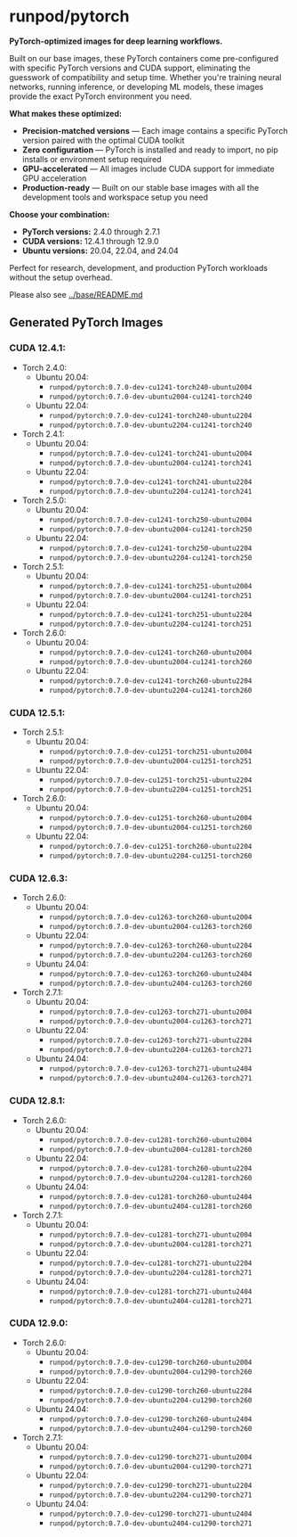 # runpod/pytorch

**PyTorch-optimized images for deep learning workflows.**

Built on our base images, these PyTorch containers come pre-configured with specific PyTorch versions and CUDA support, eliminating the guesswork of compatibility and setup time. Whether you're training neural networks, running inference, or developing ML models, these images provide the exact PyTorch environment you need.

**What makes these optimized:**
- **Precision-matched versions** — Each image contains a specific PyTorch version paired with the optimal CUDA toolkit
- **Zero configuration** — PyTorch is installed and ready to import, no pip installs or environment setup required
- **GPU-accelerated** — All images include CUDA support for immediate GPU acceleration
- **Production-ready** — Built on our stable base images with all the development tools and workspace setup you need

**Choose your combination:**
- **PyTorch versions:** 2.4.0 through 2.7.1
- **CUDA versions:** 12.4.1 through 12.9.0
- **Ubuntu versions:** 20.04, 22.04, and 24.04

Perfect for research, development, and production PyTorch workloads without the setup overhead.

Please also see [../base/README.md](../base/README.md)

<div class="base-images">

## Generated PyTorch Images

### CUDA 12.4.1:
- Torch 2.4.0:
  - Ubuntu 20.04:
    - `runpod/pytorch:0.7.0-dev-cu1241-torch240-ubuntu2004`
    - `runpod/pytorch:0.7.0-dev-ubuntu2004-cu1241-torch240`
  - Ubuntu 22.04:
    - `runpod/pytorch:0.7.0-dev-cu1241-torch240-ubuntu2204`
    - `runpod/pytorch:0.7.0-dev-ubuntu2204-cu1241-torch240`
- Torch 2.4.1:
  - Ubuntu 20.04:
    - `runpod/pytorch:0.7.0-dev-cu1241-torch241-ubuntu2004`
    - `runpod/pytorch:0.7.0-dev-ubuntu2004-cu1241-torch241`
  - Ubuntu 22.04:
    - `runpod/pytorch:0.7.0-dev-cu1241-torch241-ubuntu2204`
    - `runpod/pytorch:0.7.0-dev-ubuntu2204-cu1241-torch241`
- Torch 2.5.0:
  - Ubuntu 20.04:
    - `runpod/pytorch:0.7.0-dev-cu1241-torch250-ubuntu2004`
    - `runpod/pytorch:0.7.0-dev-ubuntu2004-cu1241-torch250`
  - Ubuntu 22.04:
    - `runpod/pytorch:0.7.0-dev-cu1241-torch250-ubuntu2204`
    - `runpod/pytorch:0.7.0-dev-ubuntu2204-cu1241-torch250`
- Torch 2.5.1:
  - Ubuntu 20.04:
    - `runpod/pytorch:0.7.0-dev-cu1241-torch251-ubuntu2004`
    - `runpod/pytorch:0.7.0-dev-ubuntu2004-cu1241-torch251`
  - Ubuntu 22.04:
    - `runpod/pytorch:0.7.0-dev-cu1241-torch251-ubuntu2204`
    - `runpod/pytorch:0.7.0-dev-ubuntu2204-cu1241-torch251`
- Torch 2.6.0:
  - Ubuntu 20.04:
    - `runpod/pytorch:0.7.0-dev-cu1241-torch260-ubuntu2004`
    - `runpod/pytorch:0.7.0-dev-ubuntu2004-cu1241-torch260`
  - Ubuntu 22.04:
    - `runpod/pytorch:0.7.0-dev-cu1241-torch260-ubuntu2204`
    - `runpod/pytorch:0.7.0-dev-ubuntu2204-cu1241-torch260`

### CUDA 12.5.1:
- Torch 2.5.1:
  - Ubuntu 20.04:
    - `runpod/pytorch:0.7.0-dev-cu1251-torch251-ubuntu2004`
    - `runpod/pytorch:0.7.0-dev-ubuntu2004-cu1251-torch251`
  - Ubuntu 22.04:
    - `runpod/pytorch:0.7.0-dev-cu1251-torch251-ubuntu2204`
    - `runpod/pytorch:0.7.0-dev-ubuntu2204-cu1251-torch251`
- Torch 2.6.0:
  - Ubuntu 20.04:
    - `runpod/pytorch:0.7.0-dev-cu1251-torch260-ubuntu2004`
    - `runpod/pytorch:0.7.0-dev-ubuntu2004-cu1251-torch260`
  - Ubuntu 22.04:
    - `runpod/pytorch:0.7.0-dev-cu1251-torch260-ubuntu2204`
    - `runpod/pytorch:0.7.0-dev-ubuntu2204-cu1251-torch260`

### CUDA 12.6.3:
- Torch 2.6.0:
  - Ubuntu 20.04:
    - `runpod/pytorch:0.7.0-dev-cu1263-torch260-ubuntu2004`
    - `runpod/pytorch:0.7.0-dev-ubuntu2004-cu1263-torch260`
  - Ubuntu 22.04:
    - `runpod/pytorch:0.7.0-dev-cu1263-torch260-ubuntu2204`
    - `runpod/pytorch:0.7.0-dev-ubuntu2204-cu1263-torch260`
  - Ubuntu 24.04:
    - `runpod/pytorch:0.7.0-dev-cu1263-torch260-ubuntu2404`
    - `runpod/pytorch:0.7.0-dev-ubuntu2404-cu1263-torch260`
- Torch 2.7.1:
  - Ubuntu 20.04:
    - `runpod/pytorch:0.7.0-dev-cu1263-torch271-ubuntu2004`
    - `runpod/pytorch:0.7.0-dev-ubuntu2004-cu1263-torch271`
  - Ubuntu 22.04:
    - `runpod/pytorch:0.7.0-dev-cu1263-torch271-ubuntu2204`
    - `runpod/pytorch:0.7.0-dev-ubuntu2204-cu1263-torch271`
  - Ubuntu 24.04:
    - `runpod/pytorch:0.7.0-dev-cu1263-torch271-ubuntu2404`
    - `runpod/pytorch:0.7.0-dev-ubuntu2404-cu1263-torch271`

### CUDA 12.8.1:
- Torch 2.6.0:
  - Ubuntu 20.04:
    - `runpod/pytorch:0.7.0-dev-cu1281-torch260-ubuntu2004`
    - `runpod/pytorch:0.7.0-dev-ubuntu2004-cu1281-torch260`
  - Ubuntu 22.04:
    - `runpod/pytorch:0.7.0-dev-cu1281-torch260-ubuntu2204`
    - `runpod/pytorch:0.7.0-dev-ubuntu2204-cu1281-torch260`
  - Ubuntu 24.04:
    - `runpod/pytorch:0.7.0-dev-cu1281-torch260-ubuntu2404`
    - `runpod/pytorch:0.7.0-dev-ubuntu2404-cu1281-torch260`
- Torch 2.7.1:
  - Ubuntu 20.04:
    - `runpod/pytorch:0.7.0-dev-cu1281-torch271-ubuntu2004`
    - `runpod/pytorch:0.7.0-dev-ubuntu2004-cu1281-torch271`
  - Ubuntu 22.04:
    - `runpod/pytorch:0.7.0-dev-cu1281-torch271-ubuntu2204`
    - `runpod/pytorch:0.7.0-dev-ubuntu2204-cu1281-torch271`
  - Ubuntu 24.04:
    - `runpod/pytorch:0.7.0-dev-cu1281-torch271-ubuntu2404`
    - `runpod/pytorch:0.7.0-dev-ubuntu2404-cu1281-torch271`

### CUDA 12.9.0:
- Torch 2.6.0:
  - Ubuntu 20.04:
    - `runpod/pytorch:0.7.0-dev-cu1290-torch260-ubuntu2004`
    - `runpod/pytorch:0.7.0-dev-ubuntu2004-cu1290-torch260`
  - Ubuntu 22.04:
    - `runpod/pytorch:0.7.0-dev-cu1290-torch260-ubuntu2204`
    - `runpod/pytorch:0.7.0-dev-ubuntu2204-cu1290-torch260`
  - Ubuntu 24.04:
    - `runpod/pytorch:0.7.0-dev-cu1290-torch260-ubuntu2404`
    - `runpod/pytorch:0.7.0-dev-ubuntu2404-cu1290-torch260`
- Torch 2.7.1:
  - Ubuntu 20.04:
    - `runpod/pytorch:0.7.0-dev-cu1290-torch271-ubuntu2004`
    - `runpod/pytorch:0.7.0-dev-ubuntu2004-cu1290-torch271`
  - Ubuntu 22.04:
    - `runpod/pytorch:0.7.0-dev-cu1290-torch271-ubuntu2204`
    - `runpod/pytorch:0.7.0-dev-ubuntu2204-cu1290-torch271`
  - Ubuntu 24.04:
    - `runpod/pytorch:0.7.0-dev-cu1290-torch271-ubuntu2404`
    - `runpod/pytorch:0.7.0-dev-ubuntu2404-cu1290-torch271`

</div>